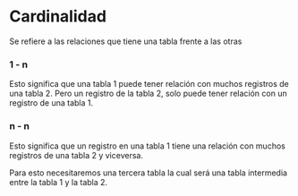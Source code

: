# Cardinalidad



Se refiere a las relaciones que tiene una tabla frente a las otras 





### 1 - n

Esto significa que una tabla 1 puede tener relación con muchos registros de una tabla 2. Pero un registro de la tabla 2, solo puede tener relación con un registro de una tabla 1.





### n - n

Esto significa que un registro en una tabla 1 tiene una relación con muchos registros de una tabla 2 y viceversa. 

Para esto necesitaremos una tercera tabla la cual será una tabla intermedia entre la tabla 1 y la tabla 2.